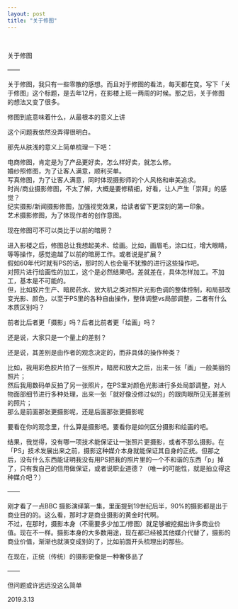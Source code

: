 ```yaml
---
layout: post
title: "关于修图"
---
```


  
&nbsp;
&nbsp;


关于修图

——

关于修图，我只有一些零散的感想。而且对于修图的看法，每天都在变。写下「关于修图」这个标题，是去年12月，在影楼上班一两周的时候。那之后，关于修图的想法又变了很多。

修图到底意味着什么，从最根本的意义上讲

这个问题我依然没弄得很明白。

那先从肤浅的意义上简单梳理一下吧：

电商修图，肯定是为了产品更好卖，怎么样好卖，就怎么修。
<br>婚纱照修图，为了让客人满意，顺利买单。
<br>写真修图，为了让客人满意，同时体现摄影师的个人风格和审美追求。
<br>时尚/商业摄影修图，不太了解，大概是要修精细，好看，让人产生「崇拜」的感觉？
<br>纪实摄影/新闻摄影修图，加强视觉效果，给读者留下更深刻的第一印象。
<br>艺术摄影修图，为了体现作者的创作意图。

现在修图可不可以类比于以前的暗房？

进入影楼之后，修图总让我想起美术、绘画。比如，画眉毛，涂口红，增大眼睛，等等操作，感觉逾越了以前的暗房工作。或者说是扩展？
<br>假如60年代时就有PS的话，那时的人也会毫不犹豫的进行这些操作吧。
<br>对照片进行绘画性的加工，这个是必然结果吧。差就差在，具体怎样加工。不加工，基本是不可能的。
<br>但，比如胶片生产、暗房药水、放大机之类对照片光影色调的整体控制，和局部改变光影、颜色，以至于PS里的各种自由操作，整体调整vs局部调整，二者有什么本质区别吗？

前者比后者更「摄影」吗？后者比前者更「绘画」吗？

还是说，大家只是一个量上的差别？

还是说，其差别是由作者的观念决定的，而非具体的操作种类？

比如，我用彩色胶片拍了一张照片，暗房和放大之后，出来一张「画」一般美丽的照片；
<br>然后我用数码单反拍了另一张照片，在PS里对颜色光影进行多处局部调整，对人物面部细节进行多种处理，出来一张「就好像没修过似的」的跟肉眼所见无甚差别的照片；
<br>那么是前面那张更摄影呢，还是后面那张更摄影呢

要看在你的观念里，什么算是摄影吧。要看你是如何区分摄影和绘画的吧。

结果，我觉得，没有哪一项技术能保证让一张照片更摄影，或者不那么摄影。在「PS」技术发展出来之前，摄影这种媒介本身就能保证其自身的正统。但那之后，没有什么东西能证明我没有用PS把我的照片里的一个不和谐的东西「p」掉了，只有我自己的信用做保证，或者说职业道德？（唯一的可能性，就是拍立得这种媒介吧？）

——

刚才看了一点BBC 摄影演绎第一集，里面提到19世纪后半，90%的摄影都是出于商业目的的。这么看，那时才是商业摄影的黄金时代啊。
<br>不过，在那时，摄影本身（不需要多少加工/修图）就足够被挖掘出许多商业价值。现在不一样。摄影本身的大多数用途，现在都已经被其他媒介代替了，摄影的商业价值，渐渐也就演变成别的了，比如前面开头梳理出的那些。

在现在，正统（传统）的摄影更像是一种奢侈品了

——

但问题或许远远没这么简单

2019.3.13